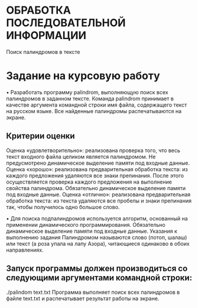 # ОБРАБОТКА ПОСЛЕДОВАТЕЛЬНОЙ ИНФОРМАЦИИ
Поиск палиндромов в тексте

# Задание на курсовую работу

•	Разработать программу palindrom, выполняющую поиск всех палиндромов в заданном тексте. Команда palindrom принимает в качестве аргумента командной строки имя файла, содержащего текст на русском языке. Все найденные палиндромы распечатываются на экране.

## Критерии оценки 
Оценка «удовлетворительно»: реализована проверка того, что весь текст входного файла целиком является палиндромом. Не предусмотрено динамическое выделение памяти под входные данные.
Оценка «хорошо»: реализована предварительная обработка текста: из каждого предложения удаляются все знаки препинания. После этого осуществляется проверка каждого предложения на выполнение свойства палиндрома. Обязательно динамическое выделение памяти под входные данные. 
Оценка «отлично»: реализована предварительная обработка текста: из текста удаляются все пробелы и знаки препинания так, чтобы получилось одно большое слово. 

•	Для поиска подпалиндромов используется алгоритм, основанный на применении динамического программирования. Обязательно динамическое выделение памяти под входные данные. Указания к выполнению задания Палиндромом называются слово (потоп, шалаш) или текст (а роза упала на лапу Азора), читающиеся одинаково в обоих направлениях.

## Запуск программы должен производиться со следующими аргументами командной строки: 

./palindom text.txt
Программа выполняет поиск всех палиндромов в файле text.txt и распечатывает результат работы на экране.
